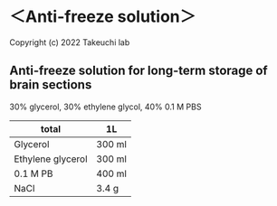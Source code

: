 # ＜Anti-freeze solution＞
Copyright (c) 2022 Takeuchi lab

## Anti-freeze solution for long-term storage of brain sections
30% glycerol, 30% ethylene glycol, 40% 0.1 M PBS

| total             | 1L     |
| ----------------- | ------ |
| Glycerol          | 300 ml |
| Ethylene glycerol | 300 ml |
| 0.1 M PB          | 400 ml |
| NaCl              | 3.4 g  |
